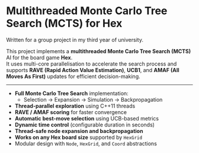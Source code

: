 # Multithreaded Monte Carlo Tree Search (MCTS) for Hex

Written for a group project in my third year of university.

This project implements a **multithreaded Monte Carlo Tree Search (MCTS)** AI for the board game **Hex**.  
It uses multi-core parallelisation to accelerate the search process and supports **RAVE (Rapid Action Value Estimation)**, **UCB1**, and **AMAF (All Moves As First)** updates for efficient decision-making.

---

- **Full Monte Carlo Tree Search** implementation:
  - Selection → Expansion → Simulation → Backpropagation
- **Thread-parallel exploration** using C++11 threads
- **RAVE / AMAF scoring** for faster convergence
- **Automatic best-move selection** using UCB-based metrics
- **Dynamic time control** (configurable duration in seconds)
- **Thread-safe node expansion and backpropagation**
- **Works on any Hex board size** supported by `HexGrid`
- Modular design with `Node`, `HexGrid`, and `Coord` abstractions
